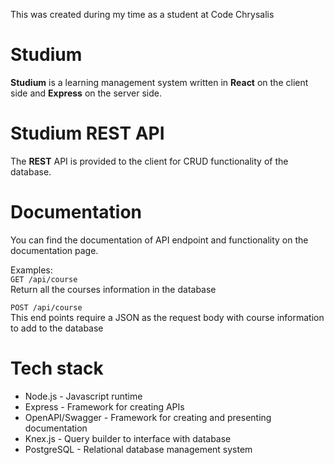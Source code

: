 This was created during my time as a student at Code Chrysalis 
# Studium

**Studium** is a learning management system written in **React** on the client side and **Express** on the server side. 
# Studium REST API

The **REST** API is provided to the client for CRUD functionality of the database. 
# Documentation

You can find the documentation of API endpoint and functionality on the documentation page.

Examples:<br>
`GET /api/course`<br>
Return all the courses information in the database

`POST /api/course`<br>
This end points require a JSON as the request body with course information to add to the database

# Tech stack

- Node.js - Javascript runtime
- Express - Framework for creating APIs
- OpenAPI/Swagger - Framework for creating and presenting documentation
- Knex.js - Query builder to interface with database
- PostgreSQL - Relational database management system